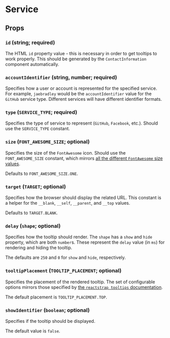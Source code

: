 # Service

## Props

### `id` (string; required)

The HTML `id` property value - this is necessary in order to get tooltips to work properly. This should be generated by the `ContactInformation` component automatically.

### `accountIdentifier` (string, number; required)

Specifies how a user or account is represented for the specified service. For example, `jaebradley` would be the `accountIdentifier` value for the `GitHub` service type. Different services will have different identifier formats.

### `type` (`SERVICE_TYPE`; required)

Specifies the type of service to represent (`GitHub`, `Facebook`, etc.). Should use the `SERVICE_TYPE` constant.

### `size` (`FONT_AWESOME_SIZE`; optional)

Specifies the size of the `FontAwesome` icon. Should use the `FONT_AWESOME_SIZE` constant, which mirrors [all the different `FontAwesome` size values](https://fontawesome.com/how-to-use/svg-with-js).

Defaults to `FONT_AWESOME_SIZE.ONE`.

### `target` (`TARGET`; optional)

Specifies how the browser should display the related URL. This constant is a helper for the `__blank`, `__self`, `__parent`, and `__top` values.

Defaults to `TARGET.BLANK`.

### `delay` (`shape`; optional)

Specifies how the tooltip should render. The `shape` has a `show` and `hide` property, which are both `number`s. These represent the `delay` value (in `ms`) for rendering and hiding the tooltip.

The defaults are `250` and `0` for `show` and `hide`, respectively.

### `tooltipPlacement` (`TOOLTIP_PLACEMENT`; optional)

Specifies the placement of the rendered tooltip. The set of configurable options mirrors those specified by [the `reactstrap tooltips` documentation](http://reactstrap.github.io/components/tooltips/).

The default placement is `TOOLTIP_PLACEMENT.TOP`.

### `showIdentifier` (`boolean`; optional)

Specifies if the tooltip should be displayed.

The default value is `false`.